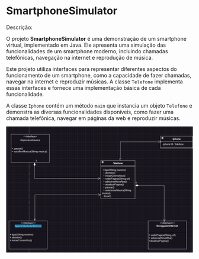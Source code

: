 # SmartphoneSimulator
Descrição:

O projeto **SmartphoneSimulator** é uma demonstração de um smartphone virtual, implementado em Java. Ele apresenta uma simulação das funcionalidades de um smartphone moderno, incluindo chamadas telefônicas, navegação na internet e reprodução de música.

Este projeto utiliza interfaces para representar diferentes aspectos do funcionamento de um smartphone, como a capacidade de fazer chamadas, navegar na internet e reproduzir músicas. A classe `Telefone` implementa essas interfaces e fornece uma implementação básica de cada funcionalidade.

A classe `Iphone` contém um método `main` que instancia um objeto `Telefone` e demonstra as diversas funcionalidades disponíveis, como fazer uma chamada telefônica, navegar em páginas da web e reproduzir músicas.

![foto do diagrama de classe](diagrama.png)